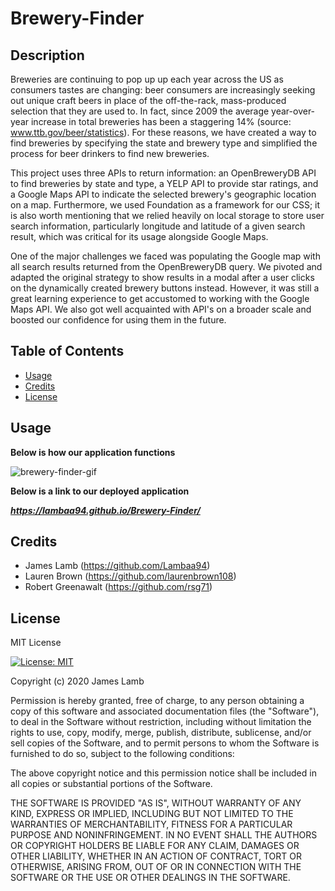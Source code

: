 # Brewery-Finder

## Description

Breweries are continuing to pop up up each year across the US as consumers tastes are changing: beer consumers are increasingly seeking out unique craft beers in place of the off-the-rack, mass-produced selection that they are used to. In fact, since 2009 the average year-over-year increase in total breweries has been a staggering 14% (source: www.ttb.gov/beer/statistics). For these reasons, we have created a way to find breweries by specifying the state and brewery type and simplified the process for beer drinkers to find new breweries. 

This project uses three APIs to return information: an OpenBreweryDB API to find breweries by state and type, a YELP API to provide star ratings, and a Google Maps API to indicate the selected brewery's geographic location on a map. Furthermore, we used Foundation as a framework for our CSS; it is also worth mentioning that we relied heavily on local storage to store user search information, particularly longitude and latitude of a given search result, which was critical for its usage alongside Google Maps.

One of the major challenges we faced was populating the Google map with all search results returned from the OpenBreweryDB query. We pivoted and adapted the original strategy to show results in a modal after a user clicks on the dynamically created brewery buttons instead. However, it was still a great learning experience to get accustomed to working with the Google Maps API. We also got well acquainted with API's on a broader scale and boosted our confidence for using them in the future. 

## Table of Contents

* [Usage](#usage)
* [Credits](#credits)
* [License](#license)

## Usage

**Below is how our application functions**

![brewery-finder-gif](assets/Brewery-Finder.gif)

**Below is a link to our deployed application**

***https://lambaa94.github.io/Brewery-Finder/***

## Credits

* James Lamb (https://github.com/Lambaa94)
* Lauren Brown (https://github.com/laurenbrown108)
* Robert Greenawalt (https://github.com/rsg71)

## License

MIT License

[![License: MIT](https://img.shields.io/badge/License-MIT-yellow.svg)](https://opensource.org/licenses/MIT)

Copyright (c) 2020 James Lamb

Permission is hereby granted, free of charge, to any person obtaining a copy of this software and associated documentation files (the "Software"), to deal in the Software without restriction, including without limitation the rights to use, copy, modify, merge, publish, distribute, sublicense, and/or sell copies of the Software, and to permit persons to whom the Software is furnished to do so, subject to the following conditions:

The above copyright notice and this permission notice shall be included in all copies or substantial portions of the Software.

THE SOFTWARE IS PROVIDED "AS IS", WITHOUT WARRANTY OF ANY KIND, EXPRESS OR IMPLIED, INCLUDING BUT NOT LIMITED TO THE WARRANTIES OF MERCHANTABILITY, FITNESS FOR A PARTICULAR PURPOSE AND NONINFRINGEMENT. IN NO EVENT SHALL THE AUTHORS OR COPYRIGHT HOLDERS BE LIABLE FOR ANY CLAIM, DAMAGES OR OTHER LIABILITY, WHETHER IN AN ACTION OF CONTRACT, TORT OR OTHERWISE, ARISING FROM, OUT OF OR IN CONNECTION WITH THE SOFTWARE OR THE USE OR OTHER DEALINGS IN THE SOFTWARE.

